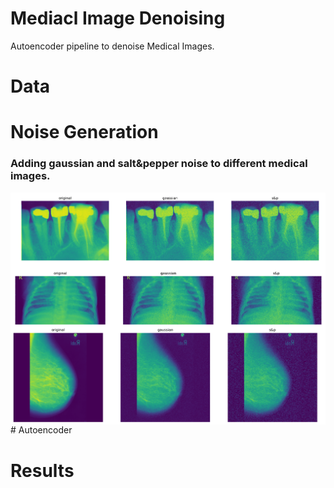 # Mediacl Image Denoising
Autoencoder pipeline  to denoise Medical Images.

# Data

# Noise Generation
### Adding gaussian and salt&pepper noise to different medical images.
<img align='center' src='Images/example1.png' >
<img align='center' src='Images/example2.png' >
<img align='center' src='Images/example3.png' >
# Autoencoder

# Results
